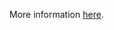 More information [here](https://docs.prismacloud.io/en/enterprise-edition/policy-reference/aws-policies/aws-general-policies/ensure-aws-cluster-logging-is-encrypted-using-a-customer-managed-key-cmk).
